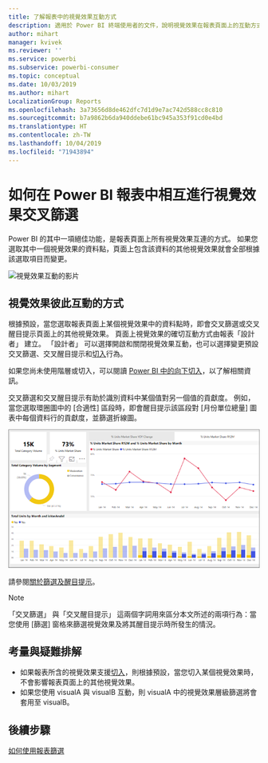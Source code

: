 ```yaml
---
title: 了解報表中的視覺效果互動方式
description: 適用於 Power BI 終端使用者的文件，說明視覺效果在報表頁面上的互動方式。
author: mihart
manager: kvivek
ms.reviewer: ''
ms.service: powerbi
ms.subservice: powerbi-consumer
ms.topic: conceptual
ms.date: 10/03/2019
ms.author: mihart
LocalizationGroup: Reports
ms.openlocfilehash: 3a73656d8de462dfc7d1d9e7ac742d588cc8c810
ms.sourcegitcommit: b7a9862b6da940ddebe61bc945a353f91cd0e4bd
ms.translationtype: HT
ms.contentlocale: zh-TW
ms.lasthandoff: 10/04/2019
ms.locfileid: "71943894"
---
```

# <a name="how-visuals-cross-filter-each-other-in-a-power-bi-report"></a>如何在 Power BI 報表中相互進行視覺效果交叉篩選
Power BI 的其中一項絕佳功能，是報表頁面上所有視覺效果互連的方式。 如果您選取其中一個視覺效果的資料點，頁面上包含該資料的其他視覺效果就會全部根據該選取項目而變更。 

![視覺效果互動的影片](media/end-user-interactions/interactions.gif)

## <a name="how-visuals-interact-with-each-other"></a>視覺效果彼此互動的方式

根據預設，當您選取報表頁面上某個視覺效果中的資料點時，即會交叉篩選或交叉醒目提示頁面上的其他視覺效果。 頁面上視覺效果的確切互動方式由報表「設計者」  建立。 「設計者」  可以選擇開啟和關閉視覺效果互動，也可以選擇變更預設交叉篩選、交叉醒目提示和[切入](end-user-drill.md)行為。 

如果您尚未使用階層或切入，可以閱讀 [Power BI 中的向下切入](end-user-drill.md)，以了解相關資訊。 

交叉篩選和交叉醒目提示有助於識別資料中某個值對另一個值的貢獻度。 例如，當您選取環圈圖中的 [合適性] 區段時，即會醒目提示該區段對 [月份單位總量] 圖表中每個資料行的貢獻度，並篩選折線圖。

![視覺效果互動的影像](media/end-user-interactions/power-bi-interactions.png)

請參閱[關於篩選及醒目提示](end-user-report-filter.md)。 


  
> [!NOTE]
> 「交叉篩選」  與「交叉醒目提示」  這兩個字詞用來區分本文所述的兩項行為：當您使用 [篩選]  窗格來篩選視覺效果及將其醒目提示時所發生的情況。  

## <a name="considerations-and-troubleshooting"></a>考量與疑難排解
- 如果報表所含的視覺效果支援[切入](end-user-drill.md)，則根據預設，當您切入某個視覺效果時，不會影響報表頁面上的其他視覺效果。     
- 如果您使用 visualA 與 visualB 互動，則 visualA 中的視覺效果層級篩選將會套用至 visualB。

## <a name="next-steps"></a>後續步驟
[如何使用報表篩選](../power-bi-how-to-report-filter.md)
